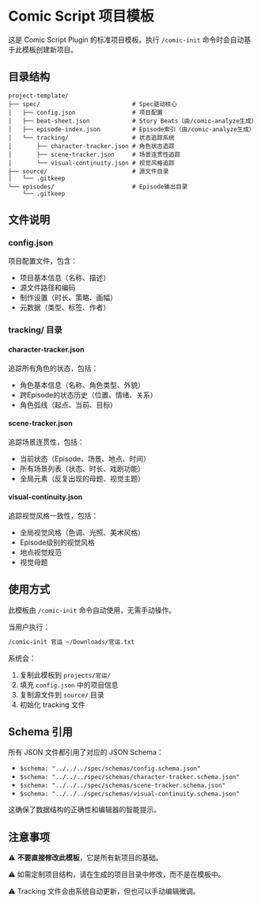 # Comic Script 项目模板

这是 Comic Script Plugin 的标准项目模板。执行 `/comic-init` 命令时会自动基于此模板创建新项目。

## 目录结构

```
project-template/
├── spec/                          # Spec驱动核心
│   ├── config.json                # 项目配置
│   ├── beat-sheet.json            # Story Beats（由/comic-analyze生成）
│   ├── episode-index.json         # Episode索引（由/comic-analyze生成）
│   └── tracking/                  # 状态追踪系统
│       ├── character-tracker.json # 角色状态追踪
│       ├── scene-tracker.json     # 场景连贯性追踪
│       └── visual-continuity.json # 视觉风格追踪
├── source/                        # 源文件目录
│   └── .gitkeep
└── episodes/                      # Episode输出目录
    └── .gitkeep
```

## 文件说明

### config.json
项目配置文件，包含：
- 项目基本信息（名称、描述）
- 源文件路径和编码
- 制作设置（时长、策略、画幅）
- 元数据（类型、标签、作者）

### tracking/ 目录

#### character-tracker.json
追踪所有角色的状态，包括：
- 角色基本信息（名称、角色类型、外貌）
- 跨Episode的状态历史（位置、情绪、关系）
- 角色弧线（起点、当前、目标）

#### scene-tracker.json
追踪场景连贯性，包括：
- 当前状态（Episode、场景、地点、时间）
- 所有场景列表（状态、时长、戏剧功能）
- 全局元素（反复出现的母题、视觉主题）

#### visual-continuity.json
追踪视觉风格一致性，包括：
- 全局视觉风格（色调、光照、美术风格）
- Episode级别的视觉风格
- 地点视觉规范
- 视觉母题

## 使用方式

此模板由 `/comic-init` 命令自动使用，无需手动操作。

当用户执行：
```bash
/comic-init 官运 ~/Downloads/官运.txt
```

系统会：
1. 复制此模板到 `projects/官运/`
2. 填充 `config.json` 中的项目信息
3. 复制源文件到 `source/` 目录
4. 初始化 tracking 文件

## Schema 引用

所有 JSON 文件都引用了对应的 JSON Schema：
- `$schema: "../../../spec/schemas/config.schema.json"`
- `$schema: "../../../spec/schemas/character-tracker.schema.json"`
- `$schema: "../../../spec/schemas/scene-tracker.schema.json"`
- `$schema: "../../../spec/schemas/visual-continuity.schema.json"`

这确保了数据结构的正确性和编辑器的智能提示。

## 注意事项

⚠️ **不要直接修改此模板**，它是所有新项目的基础。

⚠️ 如需定制项目结构，请在生成的项目目录中修改，而不是在模板中。

⚠️ Tracking 文件会由系统自动更新，但也可以手动编辑微调。
